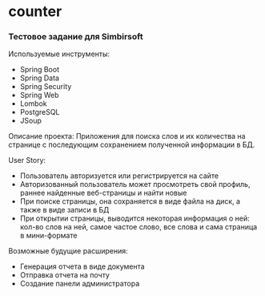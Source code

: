 # counter
### Тестовое задание для Simbirsoft

Используемые инструменты:
- Spring Boot
- Spring Data
- Spring Security
- Spring Web
- Lombok
- PostgreSQL
- JSoup

Описание проекта:
Приложения для поиска слов и их количества на странице с последующим сохранением полученной информации в БД.

User Story:
- Пользователь авторизуется или регистрируется на сайте
- Авторизованный пользователь может просмотреть свой профиль, раннее найденные веб-страницы и найти новые
- При поиске страницы, она сохраняется в виде файла на диск, а также в виде записи в БД
- При открытии страницы, выводится некоторая информация о ней: кол-во слов на ней, самое частое слово, все слова и сама страница в мини-формате

Возможные будущие расширения:
- Генерация отчета в виде документа
- Отправка отчета на почту
- Создание панели администратора
